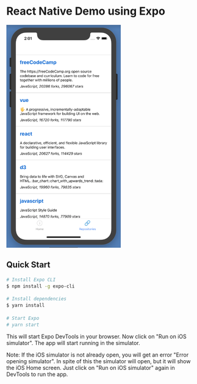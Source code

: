 React Native Demo using Expo
============================

<img src="docs/screen-shot.png" alt="Screen Shot" width="300"/>

Quick Start
-----------
```bash
# Install Expo CLI
$ npm install -g expo-cli

# Install dependencies
$ yarn install

# Start Expo
# yarn start

```

This will start Expo DevTools in your browser. Now click on "Run on iOS simulator". The app will start running in the simulator.

Note: If the iOS simulator is not already open, you will get an error "Error opening simulator". In spite of this the simulator will open, but it will show the iOS Home screen. Just click on "Run on iOS simulator" again in DevTools to run the app.
